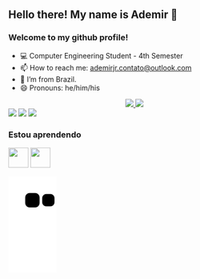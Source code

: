 ## Hello there! My name is Ademir 👋
### Welcome to my github profile!

<!--
**demiguic/demiguic** is a ✨ _special_ ✨ repository because its `README.md` (this file) appears on your GitHub profile.

Here are some ideas to get you started:

- 🔭 I’m currently working on ...
- 🌱 I’m currently learning ...
- 👯 I’m looking to collaborate on ...
- 🤔 I’m looking for help with ...
- 💬 Ask me about ...
- ⚡ Fun fact: ...
-->
- 💻 Computer Engineering Student - 4th Semester
- 📫 How to reach me: ademirjr.contato@outlook.com
- :house_with_garden: I’m from Brazil.
- 😄 Pronouns: he/him/his

<div align="center">
<a href="https://github.com/demiguic">
<img height="120em" src="https://github-readme-stats.vercel.app/api/top-langs/?username=demiguic&layout=compact&langs_count=7&theme=dracula"/>
<img height="120em" src="https://github-readme-stats.vercel.app/api?username=demiguic&show_icons=true&theme=dracula&include_all_commits=true&count_private=true"/>
</div>
  
<div>
<a href="https://instagram.com/demi_guic/" target="_blank"><img src="https://img.shields.io/badge/-Instagram-%23E4405F?style=for-the-badge&logo=instagram&logoColor=white" target="_blank"></a>
<a href = "mailto:demi_guic/"><img src="https://img.shields.io/badge/Gmail-D14836?style=for-the-badge&logo=gmail&logoColor=white" target="_blank"></a>
<a href="https://www.linkedin.com/in/ademir-guimarães-da-costa-junior-306185216/" target="_blank"><img src="https://img.shields.io/badge/-LinkedIn-%230077B5?style=for-the-badge&logo=linkedin&logoColor=white" target="_blank"></a>   
</div>

### Estou aprendendo

<img src="https://cdn.jsdelivr.net/gh/devicons/devicon/icons/java/java-original.svg" width="40" height="40"/> <img src="https://cdn.jsdelivr.net/gh/devicons/devicon/icons/python/python-original.svg" width="40" height="40"/>

![Snake animation](https://github.com/demiguic/demiguic/blob/output/github-contribution-grid-snake.svg)


